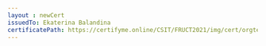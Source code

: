 ```yaml
--- 
layout : newCert 
issuedTo: Ekaterina Balandina 
certificatePath: https://certifyme.online/CSIT/FRUCT2021/img/cert/orgteam/EkaterinaBalandina_c3c26.png
--- 
```

